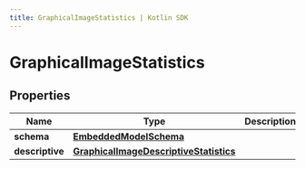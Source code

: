 ```yaml
---
title: GraphicalImageStatistics | Kotlin SDK
---
```




# GraphicalImageStatistics

## Properties
Name | Type | Description | Notes
------------ | ------------- | ------------- | -------------
**schema** | [**EmbeddedModelSchema**](EmbeddedModelSchema) |  |  [optional]
**descriptive** | [**GraphicalImageDescriptiveStatistics**](GraphicalImageDescriptiveStatistics) |  |  [optional]





